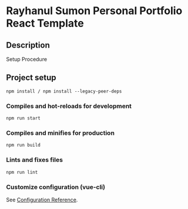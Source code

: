 # Rayhanul Sumon Personal Portfolio React Template

## Description

Setup Procedure 
 
## Project setup

```
npm install / npm install --legacy-peer-deps 
``` 

### Compiles and hot-reloads for development

```
npm run start  
``` 

### Compiles and minifies for production

```
npm run build
``` 
 
### Lints and fixes files 

```
npm run lint
```

### Customize configuration (vue-cli)

See [Configuration Reference](https://cli.vuejs.org/config/).
